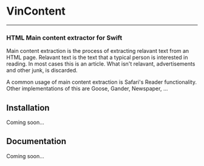# VinContent
------------

### HTML Main content extractor for Swift

Main content extraction is the process of extracting relavant text from an HTML page.  Relavant text is the
text that a typical person is interested in reading.  In most cases this is an article.  What isn't relavant,
advertisements and other junk, is discarded.

A common usage of main content extraction is Safari's Reader functionality.  Other implementations of this are
Goose, Gander, Newspaper, ...

Installation
------------

Coming soon...

Documentation
----------------

Coming soon...
